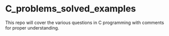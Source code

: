 # C_problems_solved_examples
This repo will cover the various questions in C programming with comments for proper understanding.
